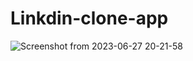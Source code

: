 # Linkdin-clone-app

![Screenshot from 2023-06-27 20-21-58](https://github.com/kasunmadhumal/Linkdin-clone-app/assets/73273550/41261802-3cb5-4f48-a93c-9fb2b824472c)
